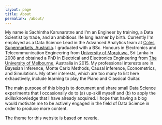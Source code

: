 ```yaml
---
layout: page
title: About
permalink: /about/
---
```



My name is Sachintha Karunaratne and I'm an Engineer by training, a Data Scientist by trade, and an ambitious life long learner by birth.
Currently I'm employed as a Data Science Lead in the Advanced Analytics team at [Coles Supermarkets, Australia](https://www.coles.com.au).
I graduated with a BSc. Honours in Electronics and Telecommunication Engineering from [University of Moratuwa](https://uom.lk), Sri Lanka in 2008 and obtained a PhD in Electrical and Electronics Engineering from [The University of Melbourne](https://www.unimelb.edu.au), Australia in 2015. My professional interests are in Bayesian Inference, Monte Carlo Methods, Causal inference, Econometrics, and Simulations. My other interests, which are too many to list here exhaustively, include learning to play the Piano and Classical Guitar.

The main purpose of this blog is to document and share small Data Science experiments that I occasionally do to (a) up-skill myself and (b) to apply the skills/knowledge that I have already acquired. I hope that having a blog would  motivate me to be actively engaged in the field of Data Science in order to produce more content.    



The theme for this website is based on [reverie](https://github.com/amitmerchant1990/reverie).
